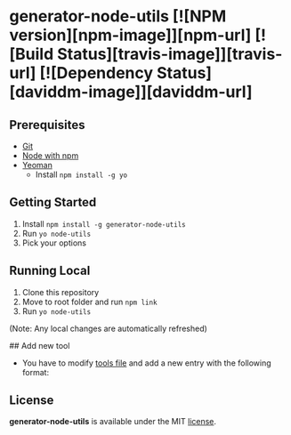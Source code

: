# generator-node-utils [![NPM version][npm-image]][npm-url] [![Build Status][travis-image]][travis-url] [![Dependency Status][daviddm-image]][daviddm-url]
> 

## Prerequisites

- [Git](https://git-scm.com/book/en/v2/Getting-Started-Installing-Git)
- [Node with npm](https://github.com/creationix/nvm#install-script)
- [Yeoman](https://yeoman.io) 
  - Install `npm install -g yo`

## Getting Started

1. Install `npm install -g generator-node-utils`
2. Run `yo node-utils`
3. Pick your options

## Running Local

1. Clone this repository
2. Move to root folder and run `npm link`
3. Run `yo node-utils`

(Note: Any local changes are automatically refreshed)

## Add new tool

- You have to modify [tools file](generators/app/tools.json) and add a new entry with the following format:




## License

**generator-node-utils** is available under the MIT [license](LICENSE.md).
